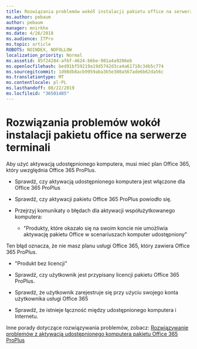 ```yaml
---
title: Rozwiązania problemów wokół instalacji pakietu office na serwerze terminali
ms.author: pebaum
author: pebaum
manager: mnirkhe
ms.date: 4/26/2018
ms.audience: ITPro
ms.topic: article
ROBOTS: NOINDEX, NOFOLLOW
localization_priority: Normal
ms.assetid: 85f24284-af6f-4624-b6be-901a4a9206eb
ms.openlocfilehash: bed91bf59219a19d5742d3ca4a61718c34b5c774
ms.sourcegitcommit: 1d98db8acb9959aba3b5e308a567ade6b62da56c
ms.translationtype: MT
ms.contentlocale: pl-PL
ms.lasthandoff: 08/22/2019
ms.locfileid: "36501485"
---
```

# <a name="solutions-for-issues-around-installing-office-on-a-terminal-server"></a>Rozwiązania problemów wokół instalacji pakietu office na serwerze terminali

Aby użyć aktywacją udostępnionego komputera, musi mieć plan Office 365, który uwzględnia Office 365 ProPlus.
  
- Sprawdź, czy aktywacją udostępnionego komputera jest włączone dla Office 365 ProPlus
    
- Sprawdź, czy aktywacji pakietu Office 365 ProPlus powiodło się.
    
- Przejrzyj komunikaty o błędach dla aktywacji współużytkowanego komputera:
    
  - "Produkty, które okazało się na swoim koncie nie umożliwia aktywację pakietu Office w scenariuszach komputer udostępniony"
  
Ten błąd oznacza, że nie masz planu usługi Office 365, który zawiera Office 365 ProPlus.
    
  - "Produkt bez licencji"
    
  - Sprawdź, czy użytkownik jest przypisany licencji pakietu Office 365 ProPlus.
    
  - Sprawdź, że użytkownik zarejestruje się przy użyciu swojego konta użytkownika usługi Office 365
    
  - Sprawdź, że istnieje łączność między udostępnionego komputera i Internetu.
    
Inne porady dotyczące rozwiązywania problemów, zobacz: [Rozwiązywanie problemów z aktywacją udostępnionego komputera pakietu Office 365 ProPlus](https://docs.microsoft.com/DeployOffice/troubleshoot-issues-with-shared-computer-activation-for-office-365-proplus)
  

